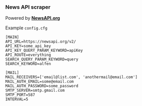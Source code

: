 ### News API scraper


Powered by [**NewsAPI.org**](https://newsapi.org/)

Example `config.cfg`
```
[MAIN]
API_URL=https://newsapi.org/v2/
API_KEY=some_api_key
API_KEY_QUERY_PARAM_KEYWORD=apiKey
API_ROUTE=everything
SEARCH_QUERY_PARAM_KEYWORD=query
SEARCH_KEYWORD=alfen

[MAIL]
MAIL_RECEIVERS=['email@list.com', 'anothermail@email.com']
MAIL_AUTH_EMAIL=some@email.com
MAIL_AUTH_PASSWORD=some_password
SMTP_SERVER=smtp.gmail.com
SMTP_PORT=587
INTERVAL=5
```